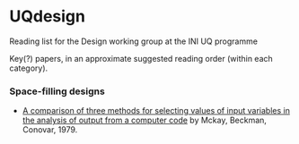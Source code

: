 # UQdesign
Reading list for the Design working group at the INI UQ programme

Key(?) papers, in an approximate suggested reading order (within each category).

### Space-filling designs
- [A comparison of three methods for selecting values of input variables in the analysis of output from a computer code](http://www.tandfonline.com/doi/abs/10.1080/00401706.2000.10485979) by Mckay, Beckman, Conovar, 1979.


